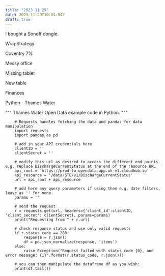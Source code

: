 ```yaml
---
title: "2023 11 29"
date: 2023-11-29T10:04:54Z
draft: true
---
```


I bought a Sonoff dongle.

WrapStrategy

Coventry 7%

Messy office

Missing tablet

New table

Finances

Python - Thames Water

"""
        Thames Water Open Data example code in Python.
        """

        # Requests handles fetching the data and pandas for data manipulation
        import requests
        import pandas as pd

        # add in your API credentials here
        clientID = ''
        clientSecret = ''

        # modify this url as desired to access the different end points. e.g. replace DischargeCurrentStatus at the end of the resource URL
        api_root = 'https://prod-tw-opendata-app.uk-e1.cloudhub.io'
        api_resource = '/data/STE/v1/DischargeCurrentStatus'
        url = api_root + api_resource

        # add here any query parameters if using them e.g. date filters, leave as '' for none.
        params = '' 

        # send the request
        r = requests.get(url, headers={'client_id':clientID, 'client_secret': clientSecret}, params=params)
        print("Requesting from " + r.url)

        # check response status and use only valid requests
        if r.status_code == 200:
            response = r.json()
            df = pd.json_normalize(response, 'items')
        else:
            raise Exception("Request failed with status code {0}, and error message: {1}".format(r.status_code, r.json()))

        # you can then manipulate the dataframe df as you wish:
        print(df.tail())